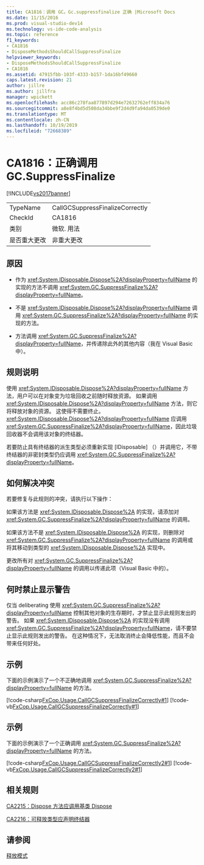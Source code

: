 ```yaml
---
title: CA1816：调用 GC。Gc.suppressfinalize 正确 |Microsoft Docs
ms.date: 11/15/2016
ms.prod: visual-studio-dev14
ms.technology: vs-ide-code-analysis
ms.topic: reference
f1_keywords:
- CA1816
- DisposeMethodsShouldCallSuppressFinalize
helpviewer_keywords:
- DisposeMethodsShouldCallSuppressFinalize
- CA1816
ms.assetid: 47915fbb-103f-4333-b157-1da16bf49660
caps.latest.revision: 21
author: jillre
ms.author: jillfra
manager: wpickett
ms.openlocfilehash: acc86c278faa877897d294e72632762eff834a76
ms.sourcegitcommit: a8e8f4bd5d508da34bbe9f2d4d9fa94da0539de0
ms.translationtype: MT
ms.contentlocale: zh-CN
ms.lasthandoff: 10/19/2019
ms.locfileid: "72668389"
---
```

# <a name="ca1816-call-gcsuppressfinalize-correctly"></a>CA1816：正确调用 GC.SuppressFinalize
[!INCLUDE[vs2017banner](../includes/vs2017banner.md)]

|||
|-|-|
|TypeName|CallGCSuppressFinalizeCorrectly|
|CheckId|CA1816|
|类别|微软. 用法|
|是否重大更改|非重大更改|

## <a name="cause"></a>原因

- 作为 <xref:System.IDisposable.Dispose%2A?displayProperty=fullName> 的实现的方法不调用 <xref:System.GC.SuppressFinalize%2A?displayProperty=fullName>。

- 不是 <xref:System.IDisposable.Dispose%2A?displayProperty=fullName> 调用 <xref:System.GC.SuppressFinalize%2A?displayProperty=fullName> 的实现的方法。

- 方法调用 <xref:System.GC.SuppressFinalize%2A?displayProperty=fullName>，并传递除此外的其他内容（我在 Visual Basic 中）。

## <a name="rule-description"></a>规则说明
 使用 <xref:System.IDisposable.Dispose%2A?displayProperty=fullName> 方法，用户可以在对象变为垃圾回收之前随时释放资源。 如果调用 <xref:System.IDisposable.Dispose%2A?displayProperty=fullName> 方法，则它将释放对象的资源。 这使得不需要终止。 <xref:System.IDisposable.Dispose%2A?displayProperty=fullName> 应调用 <xref:System.GC.SuppressFinalize%2A?displayProperty=fullName>，因此垃圾回收器不会调用该对象的终结器。

 若要防止具有终结器的派生类型必须重新实现 [IDisposable] （<!-- TODO: review code entity reference <xref:assetId:///System.IDisposable?qualifyHint=True&amp;autoUpgrade=False>  -->）并调用它，不带终结器的非密封类型仍应调用 <xref:System.GC.SuppressFinalize%2A?displayProperty=fullName>。

## <a name="how-to-fix-violations"></a>如何解决冲突
 若要修复与此规则的冲突，请执行以下操作：

 如果该方法是 <xref:System.IDisposable.Dispose%2A> 的实现，请添加对 <xref:System.GC.SuppressFinalize%2A?displayProperty=fullName> 的调用。

 如果该方法不是 <xref:System.IDisposable.Dispose%2A> 的实现，则删除对 <xref:System.GC.SuppressFinalize%2A?displayProperty=fullName> 的调用或将其移动到类型的 <xref:System.IDisposable.Dispose%2A> 实现中。

 更改所有对 <xref:System.GC.SuppressFinalize%2A?displayProperty=fullName> 的调用以传递此项（Visual Basic 中的）。

## <a name="when-to-suppress-warnings"></a>何时禁止显示警告
 仅当 deliberating 使用 <xref:System.GC.SuppressFinalize%2A?displayProperty=fullName> 控制其他对象的生存期时，才禁止显示此规则发出的警告。 如果 <xref:System.IDisposable.Dispose%2A> 的实现没有调用 <xref:System.GC.SuppressFinalize%2A?displayProperty=fullName>，请不要禁止显示此规则发出的警告。 在这种情况下，无法取消终止会降低性能，而且不会带来任何好处。

## <a name="example"></a>示例
 下面的示例演示了一个不正确地调用 <xref:System.GC.SuppressFinalize%2A?displayProperty=fullName> 的方法。

 [!code-csharp[FxCop.Usage.CallGCSuppressFinalizeCorrectly#1](../snippets/csharp/VS_Snippets_CodeAnalysis/FxCop.Usage.CallGCSuppressFinalizeCorrectly/CS/FxCop.Usage.CallGCSuppressFinalizeCorrectly.cs#1)]
 [!code-vb[FxCop.Usage.CallGCSuppressFinalizeCorrectly#1](../snippets/visualbasic/VS_Snippets_CodeAnalysis/FxCop.Usage.CallGCSuppressFinalizeCorrectly/VB/FxCop.Usage.CallGCSuppressFinalizeCorrectly.vb#1)]

## <a name="example"></a>示例
 下面的示例演示了一个正确调用 <xref:System.GC.SuppressFinalize%2A?displayProperty=fullName> 的方法。

 [!code-csharp[FxCop.Usage.CallGCSuppressFinalizeCorrectly2#1](../snippets/csharp/VS_Snippets_CodeAnalysis/FxCop.Usage.CallGCSuppressFinalizeCorrectly2/CS/FxCop.Usage.CallGCSuppressFinalizeCorrectly2.cs#1)]
 [!code-vb[FxCop.Usage.CallGCSuppressFinalizeCorrectly2#1](../snippets/visualbasic/VS_Snippets_CodeAnalysis/FxCop.Usage.CallGCSuppressFinalizeCorrectly2/VB/FxCop.Usage.CallGCSuppressFinalizeCorrectly2.vb#1)]

## <a name="related-rules"></a>相关规则
 [CA2215：Dispose 方法应调用基类 Dispose](../code-quality/ca2215-dispose-methods-should-call-base-class-dispose.md)

 [CA2216：可释放类型应声明终结器](../code-quality/ca2216-disposable-types-should-declare-finalizer.md)

## <a name="see-also"></a>请参阅
 [释放模式](https://msdn.microsoft.com/library/31a6c13b-d6a2-492b-9a9f-e5238c983bcb)
